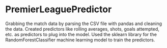 # PremierLeaguePredictor
Grabbing the match data by parsing the CSV file with pandas and cleaning the data.
Created predictors like rolling averages, shots, goals attempted, etc. as predictors to plug into the model.
Used the sklearn library for the RandomForestClassifier machine learning model to train the predictors.
